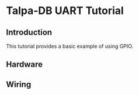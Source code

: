 # Talpa-DB UART Tutorial

## Introduction
This tutorial provides a basic example of using GPIO. 

## Hardware 

## Wiring
